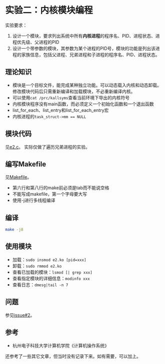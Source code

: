 # 实验二：内核模块编程

实验要求：

1. 设计一个模块，要求列出系统中所有**内核进程**的程序名、PID、进程状态、进程优先级、父进程的PID
2. 设计一个带参数的模块，其参数为某个进程的PID号，模块的功能是列出该进程的家族信息，包括父进程、兄弟进程和子进程的程序名、PID、进程状态。

## 理论知识

* 模块是一个目标文件，能完成某种独立功能。可以动态载入内核和动态卸载。修改模块代码后只需重新编译和加载模块，不必重新编译内核。
* 可以使用`cat /prc/kallsyms`查看当前环境下导出的内核符号
* 内核模块程序没有main函数，而必须定义一个初始化函数和一个退出函数
* list_for_each、list_entry和list_for_each_entry宏
* 内核进程的`task_struct->mm == NULL`

## 模块代码

见[e2.c](./e2.c)。
实际仅做了遍历兄弟进程的实验。

## 编写Makefile

见[Makefile](./Makefile)。

* 第六行和第八行的make前必须是tab而不能说空格
* 不能写成makefile，第一个字母要大写
* 使用-j进行多线程编译

## 编译

```bash
make -j8
```

## 使用模块

* 加载：`sudo insmod e2.ko [pid=xxx]`
* 卸载：`sudo rmmod e2.ko`
* 查看已加载的模块：`lsmod [| grep xxx]`
* 查看指定模块的详细信息：`modinfo xxx`
* 查看日志：`dmesg|tail -n 7`

## 问题

参见[issue#2](https://github.com/imba-tjd/HDUHomeWork/issues/2)。

## 参考

* 杭州电子科技大学计算机学院《计算机操作系统》

还参考了一些其它文章，但当时没有记录下来。如有需要，可以加上。
